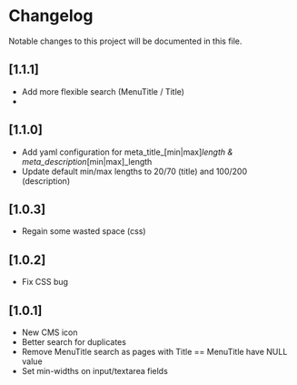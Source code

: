 # Changelog

Notable changes to this project will be documented in this file.

## [1.1.1]

- Add more flexible search (MenuTitle / Title)
-


## [1.1.0]

- Add yaml configuration for meta_title_[min|max]_length & meta_description_[min|max]_length
- Update default min/max lengths to 20/70 (title) and 100/200 (description)


## [1.0.3]

- Regain some wasted space (css)


## [1.0.2]

- Fix CSS bug


## [1.0.1]

- New CMS icon
- Better search for duplicates
- Remove MenuTitle search as pages with Title == MenuTitle have NULL value
- Set min-widths on input/textarea fields
